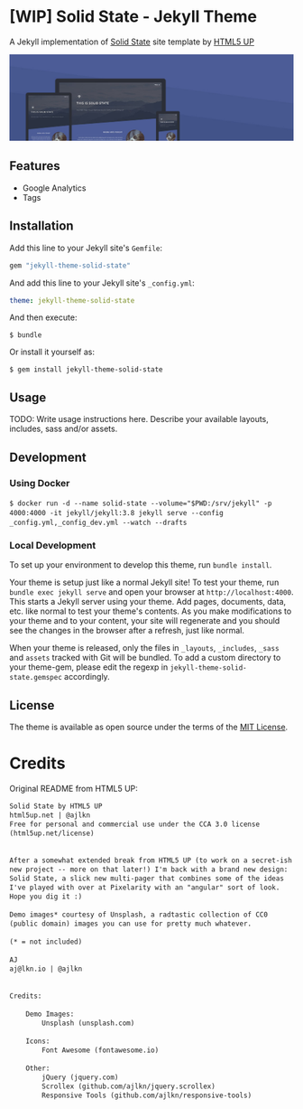 # [WIP] Solid State - Jekyll Theme

A Jekyll implementation of [Solid State](https://html5up.net/solid-state) site template by [HTML5 UP](https://html5up.net/)

![Solid State Theme](assets/images/screenshot.jpg "Solid State Theme")

## Features

- Google Analytics
- Tags

## Installation

Add this line to your Jekyll site's `Gemfile`:

```ruby
gem "jekyll-theme-solid-state"
```

And add this line to your Jekyll site's `_config.yml`:

```yaml
theme: jekyll-theme-solid-state
```

And then execute:

    $ bundle

Or install it yourself as:

    $ gem install jekyll-theme-solid-state

## Usage

TODO: Write usage instructions here. Describe your available layouts, includes, sass and/or assets.

## Development

### Using Docker

`$ docker run -d --name solid-state --volume="$PWD:/srv/jekyll" -p 4000:4000 -it jekyll/jekyll:3.8 jekyll serve --config _config.yml,_config_dev.yml --watch --drafts`

### Local Development

To set up your environment to develop this theme, run `bundle install`.

Your theme is setup just like a normal Jekyll site! To test your theme, run `bundle exec jekyll serve` and open your browser at `http://localhost:4000`. This starts a Jekyll server using your theme. Add pages, documents, data, etc. like normal to test your theme's contents. As you make modifications to your theme and to your content, your site will regenerate and you should see the changes in the browser after a refresh, just like normal.

When your theme is released, only the files in `_layouts`, `_includes`, `_sass` and `assets` tracked with Git will be bundled.
To add a custom directory to your theme-gem, please edit the regexp in `jekyll-theme-solid-state.gemspec` accordingly.

## License

The theme is available as open source under the terms of the [MIT License](https://opensource.org/licenses/MIT).

# Credits

Original README from HTML5 UP:

```
Solid State by HTML5 UP
html5up.net | @ajlkn
Free for personal and commercial use under the CCA 3.0 license (html5up.net/license)


After a somewhat extended break from HTML5 UP (to work on a secret-ish new project -- more on that later!) I'm back with a brand new design: Solid State, a slick new multi-pager that combines some of the ideas I've played with over at Pixelarity with an "angular" sort of look. Hope you dig it :)

Demo images* courtesy of Unsplash, a radtastic collection of CC0 (public domain) images you can use for pretty much whatever.

(* = not included)

AJ
aj@lkn.io | @ajlkn


Credits:

	Demo Images:
		Unsplash (unsplash.com)

	Icons:
		Font Awesome (fontawesome.io)

	Other:
		jQuery (jquery.com)
		Scrollex (github.com/ajlkn/jquery.scrollex)
		Responsive Tools (github.com/ajlkn/responsive-tools)
```